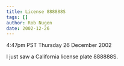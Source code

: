 ```yaml
---
title: License 888888S
tags: []
author: Rob Nugen
date: 2002-12-26
---
```


<p class=date>4:47pm PST Thursday 26 December 2002</p>

<p>I just saw a California license plate 888888S.</p>

